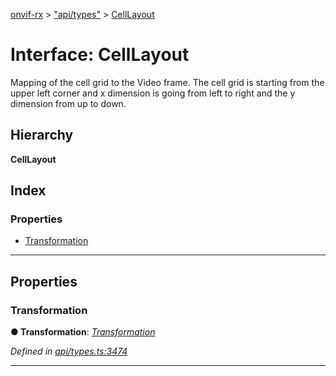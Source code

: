 [onvif-rx](../README.md) > ["api/types"](../modules/_api_types_.md) > [CellLayout](../interfaces/_api_types_.celllayout.md)

# Interface: CellLayout

Mapping of the cell grid to the Video frame. The cell grid is starting from the upper left corner and x dimension is going from left to right and the y dimension from up to down.

## Hierarchy

**CellLayout**

## Index

### Properties

* [Transformation](_api_types_.celllayout.md#transformation)

---

## Properties

<a id="transformation"></a>

###  Transformation

**● Transformation**: *[Transformation](_api_types_.transformation.md)*

*Defined in [api/types.ts:3474](https://github.com/patrickmichalina/onvif-rx/blob/f117e44/src/api/types.ts#L3474)*

___

